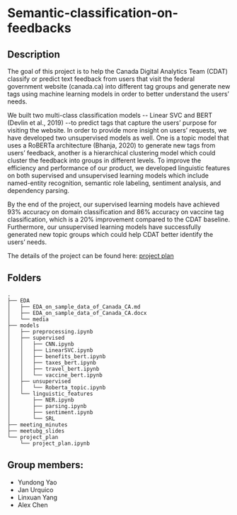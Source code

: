 # Semantic-classification-on-feedbacks

## Description

The goal of this project is to help the Canada Digital Analytics Team (CDAT) classify or predict text feedback from users that visit the federal government website (canada.ca) into different tag groups and generate new tags using machine learning models in order to better understand the users’ needs.

We built two multi-class classification models -- Linear SVC and BERT (Devlin et al., 2019) --to predict tags that capture the users’ purpose for visiting the website. In order to provide more insight on users’ requests, we have developed two unsupervised models as well. One is a topic model that uses a RoBERTa architecture (Bhanja, 2020) to generate new tags from users’ feedback, another is a hierarchical clustering model which could cluster the feedback into groups in different levels. To improve the efficiency and performance of our product, we developed linguistic features on both supervised and unsupervised learning models which include named-entity recognition, semantic role labeling, sentiment analysis, and dependency parsing.

By the end of the project, our supervised learning models have achieved 93% accuracy on domain classification and 86% accuracy on vaccine tag classification, which is a 20% improvement compared to the CDAT baseline. Furthermore, our unsupervised learning models have successfully generated new topic groups which could help CDAT better identify the users’ needs. 


The details of the project can be found here: [project plan](/project_plan/project_plan.ipynb)




## Folders

```
.
├── EDA
│   ├── EDA_on_sample_data_of_Canada_CA.md
│   ├── EDA_on_sample_data_of_Canada_CA.docx
│   └── media
├── models
│   ├── preprocessing.ipynb
│   ├── supervised
│   │   ├── CNN.ipynb
│   │   ├── LinearSVC.ipynb
│   │   ├── benefits_bert.ipynb
│   │   ├── taxes_bert.ipynb
│   │   ├── travel_bert.ipynb
│   │   └── vaccine_bert.ipynb
│   ├── unsupervised
│   │   └── Roberta_topic.ipynb
│   └── linguistic_features
│       ├── NER.ipynb
│       ├── parsing.ipynb
│       ├── sentiment.ipynb
│       └── SRL
├── meeting_minutes
├── meetubg_slides
└── project_plan
    └── project_plan.ipynb

```


## Group members:
- Yundong Yao
- Jan Urquico
- Linxuan Yang
- Alex Chen


